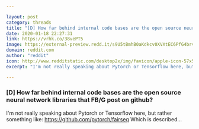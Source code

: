```yaml
---

layout: post
category: threads
title: "[D] How far behind internal code bases are the open source neural network libraries that FB/G post on github?"
date: 2020-01-18 22:27:31
link: https://vrhk.co/38vePT5
image: https://external-preview.redd.it/s9U5tBmhB0aKdkcv0XVXtEC6PfG4brvIgmTzc622QvA.jpg?width=400&height=209.42408377&auto=webp&s=e2087da42369b3d84e113e723d404e615074e1b1
domain: reddit.com
author: "reddit"
icon: http://www.redditstatic.com/desktop2x/img/favicon/apple-icon-57x57.png
excerpt: "I'm not really speaking about Pytorch or Tensorflow here, but rather something like: <https://github.com/pytorch/fairseq> Which is described..."

---
```


### [D] How far behind internal code bases are the open source neural network libraries that FB/G post on github?

I'm not really speaking about Pytorch or Tensorflow here, but rather something like: <https://github.com/pytorch/fairseq> Which is described...